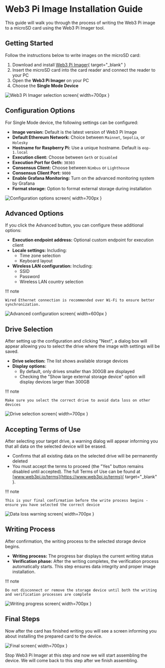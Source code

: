 # Web3 Pi Image Installation Guide

This guide will walk you through the process of writing the Web3 Pi image to a microSD card using the Web3 Pi Imager tool.

## Getting Started

Follow the instructions below to write images on the microSD card:

1. Download and install [Web3 Pi Imager](https://github.com/Web3-Pi/web3-pi-imager/releases/latest){ target="_blank" }
2. Insert the microSD card into the card reader and connect the reader to your PC
3. Open the **Web3 Pi Imager** on your PC
4. Choose the **Single Mode Device**

![Web3 Pi Imager selection screen](../img/single/w3p-imager.png){ width=700px }

## Configuration Options

For Single Mode device, the following settings can be configured:

* **Image version:** Default is the latest version of Web3 Pi Image
* **Default Ethereum Network:** Choice between `Mainnet`, `Sepolia`, or `Holesky`
* **Hostname for Raspberry Pi:** Use a unique hostname. Default is `eop-1.local`
* **Execution client:** Choose between `Geth` or `Disabled`
* **Execution Port for Geth:** `30303`
* **Consensus Client:** Choose between `Nimbus` or `Lighthouse`
* **Consensus Client Port:** `9000`
* **Enable Grafana Monitoring:** Turn on the advanced monitoring system by Grafana
* **Format storage:** Option to format external storage during installation

![Configuration options screen](../img/single/w3p-settings.png){ width=700px }

## Advanced Options

If you click the Advanced button, you can configure these additional options:

* **Execution endpoint address:** Optional custom endpoint for execution client
* **Locale settings:** Including:
    * Time zone selection
    * Keyboard layout
* **Wireless LAN configuration:** Including:
    * SSID
    * Password
    * Wireless LAN country selection

!!! note

    Wired Ethernet connection is recommended over Wi-Fi to ensure better synchronization.

![Advanced configuration screen](../img/single/w3p-advanced.png){ width=600px }

## Drive Selection

After setting up the configuration and clicking "Next", a dialog box will appear allowing you to select the drive where the image with settings will be saved.

* **Drive selection:** The list shows available storage devices
* **Display options:**
    * By default, only drives smaller than 300GB are displayed
    * Checking the "Show large external storage device" option will display devices larger than 300GB

!!! note
    
    Make sure you select the correct drive to avoid data loss on other devices

![Drive selection screen](../img/single/w3p-drive.png){ width=700px }

## Accepting Terms of Use

After selecting your target drive, a warning dialog will appear informing you that all data on the selected device will be erased.

* Confirms that all existing data on the selected drive will be permanently deleted
* You must accept the terms to proceed (the "Yes" button remains disabled until accepted). The full Terms of Use can be found at [www.web3pi.io/terms](https://www.web3pi.io/terms){ target="_blank" }.

!!! note

    This is your final confirmation before the write process begins - ensure you have selected the correct device

![Data loss warning screen](../img/single/w3p-accept.png){ width=700px }

## Writing Process

After confirmation, the writing process to the selected storage device begins.

* **Writing process:** The progress bar displays the current writing status
* **Verification phase:** After the writing completes, the verification process automatically starts. This step ensures data integrity and proper image installation.

!!! note

    Do not disconnect or remove the storage device until both the writing and verification processes are complete

![Writing progress screen](../img/single/w3p-writing.png){ width=700px }

## Final Steps

Now after the card has finished writing you will see a screen informing you about installing the prepared card to the device.

![Final screen](../img/single/w3p-inserting.png){ width=700px }

Stop Web3 Pi Imager at this step and now we will start assembling the device. We will come back to this step after we finish assembling.
